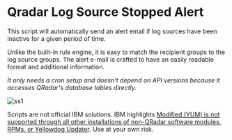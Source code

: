 # Qradar Log Source Stopped Alert

This script will automatically send an alert email if log sources have been inactive for a given period of time.

Unlike the built-in rule engine, it is easy to match the recipient groups to the log source groups. The alert e-mail is crafted to have an easily readable format and additional information.

*It only needs a cron setup and doesn't depend on API versions because it accesses QRadar's database tables directly.*

![ss1](https://user-images.githubusercontent.com/1064270/54886371-70719c00-4e98-11e9-9662-fc8a7ad1d21a.png)



Scripts are not official IBM solutions. IBM highlights [Modified (YUM) is not supported through all other installations of non-QRadar software modules, RPMs, or Yellowdog Updater](https://www-01.ibm.com/support/docview.wss?uid=swg21991208). Use at your own risk.
